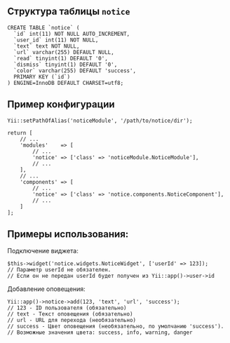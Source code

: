 Структура таблицы `notice`
--------------------------

    CREATE TABLE `notice` (
      `id` int(11) NOT NULL AUTO_INCREMENT,
      `user_id` int(11) NOT NULL,
      `text` text NOT NULL,
      `url` varchar(255) DEFAULT NULL,
      `read` tinyint(1) DEFAULT '0',
      `dismiss` tinyint(1) DEFAULT '0',
      `color` varchar(255) DEFAULT 'success',
      PRIMARY KEY (`id`)
    ) ENGINE=InnoDB DEFAULT CHARSET=utf8;

Пример конфигурации
-------------------

    Yii::setPathOfAlias('noticeModule', '/path/to/notice/dir');

    return [
        // ...
        'modules'    => [
            // ...
            'notice' => ['class' => 'noticeModule.NoticeModule'],
            // ...
        ],
        // ...
        'components' => [
            // ...
            'notice' => ['class' => 'notice.components.NoticeComponent'],
            // ...
        ]
    ];

Примеры использования:
----------------------
Подключение виджета:

    $this->widget('notice.widgets.NoticeWidget', ['userId' => 123]);
    // Параметр userId не обязателен.
    // Если он не передан userId будет получен из Yii::app()->user->id

Добавление оповещения:

    Yii::app()->notice->add(123, 'text', 'url', 'success');
    // 123 - ID пользователя (обязательно)
    // text - Текст оповещения (обязательно)
    // url - URL для перехода (необязательно)
    // success - Цвет оповещения (необязательно, по умолчанию 'success').
    // Возможные значения цвета: success, info, warning, danger